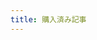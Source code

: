 ```yaml
---
title: 購入済み記事
---
```


<script setup lang="ts">
import PurchasedView from './src/views/PurchasedView.vue'
</script>

<PurchasedView />
<style module>

</style>